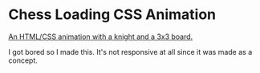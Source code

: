 # Chess Loading CSS Animation
[An HTML/CSS animation with a knight and a 3x3 board.](https://whitehoodhacker.github.io/chess-animation/chess.html)

I got bored so I made this. It's not responsive at all since it was made as a concept.
